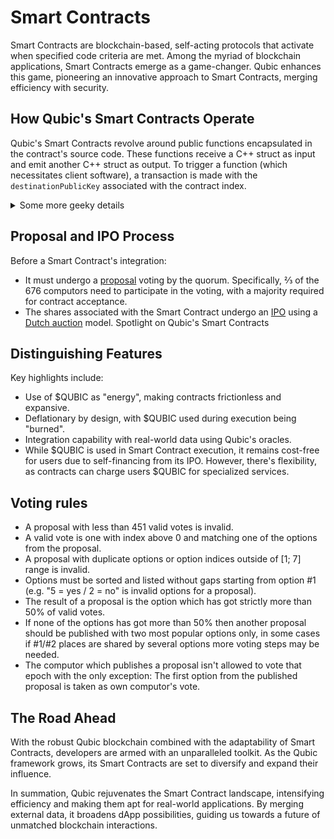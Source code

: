 # Smart Contracts 

Smart Contracts are blockchain-based, self-acting protocols that activate when specified code criteria are met. Among the myriad of blockchain applications, Smart Contracts emerge as a game-changer. Qubic enhances this game, pioneering an innovative approach to Smart Contracts, merging efficiency with security.

## How Qubic's Smart Contracts Operate
Qubic's Smart Contracts revolve around public functions encapsulated in the contract's source code. These functions receive a C++ struct as input and emit another C++ struct as output. To trigger a function (which necessitates client software), a transaction is made with the `destinationPublicKey` associated with the contract index.

<details>
  <summary>Some more geeky details</summary>
  <div>
    <p>
      The `inputType` of the transaction is set to the index of the called function, and `inputSize` is set to `sizeof(inputStruct)`. The `amount` can be non-zero to simultaneously transfer qus when a smart contract function is called, and the amount is deducted from `sourcePublicKey` only if the function is called.
    </p>
    <p>
      Data from the input struct are injected between `inputSize` and the signature. If not enough data are supplied, the remaining portion is filled with zeros. If the data exceed the actual input data, then the input is truncated.
    </p>
  </div>
</details>


## Proposal and IPO Process
Before a Smart Contract's integration:

- It must undergo a [proposal](/learn/proposals) voting by the quorum. Specifically, ⅔ of the 676 computors need to participate in the voting, with a majority required for contract acceptance.
- The shares associated with the Smart Contract undergo an [IPO](/learn/ipo) using a [Dutch auction](/learn/dutch-auction) model.
Spotlight on Qubic's Smart Contracts

## Distinguishing Features
Key highlights include:

- Use of $QUBIC as "energy", making contracts frictionless and expansive.
- Deflationary by design, with $QUBIC used during execution being "burned".
- Integration capability with real-world data using Qubic's oracles.
- While $QUBIC is used in Smart Contract execution, it remains cost-free for users due to self-financing from its IPO. However, there's flexibility, as contracts can charge users $QUBIC for specialized services.

## Voting rules
- A proposal with less than 451 valid votes is invalid.
- A valid vote is one with index above 0 and matching one of the options from the proposal.
- A proposal with duplicate options or option indices outside of [1; 7] range is invalid.
- Options must be sorted and listed without gaps starting from option #1 (e.g. "5 = yes / 2 = no" is invalid options for a proposal).
- The result of a proposal is the option which has got strictly more than 50% of valid votes.
- If none of the options has got more than 50% then another proposal should be published with two most popular options only, in some cases if #1/#2 places are shared by several options more voting steps may be needed.
- The computor which publishes a proposal isn't allowed to vote that epoch with the only exception: The first option from the published proposal is taken as own computor's vote.

## The Road Ahead
With the robust Qubic blockchain combined with the adaptability of Smart Contracts, developers are armed with an unparalleled toolkit. As the Qubic framework grows, its Smart Contracts are set to diversify and expand their influence.

In summation, Qubic rejuvenates the Smart Contract landscape, intensifying efficiency and making them apt for real-world applications. By merging external data, it broadens dApp possibilities, guiding us towards a future of unmatched blockchain interactions.
